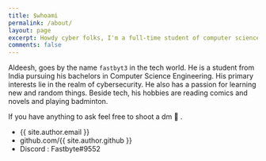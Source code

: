 ```yaml
---
title: $whoami
permalink: /about/
layout: page
excerpt: Howdy cyber folks, I'm a full-time student of computer science engineering. This is my personal blog for documenting my growth in this field.
comments: false
---
```


Aldeesh, goes by the name `fastbyt3` in the tech world. He is a student from India pursuing his bachelors in Computer Science Engineering. His primary interests lie in the realm of cybersecurity. He also has a passion for learning new and random things. Beside tech, his hobbies are reading comics and novels and playing badminton.

If you have anything to ask feel free to shoot a dm 🏹 .

- {{ site.author.email }}
- github.com/{{ site.author.github }}
- Discord : Fastbyte#9552 
